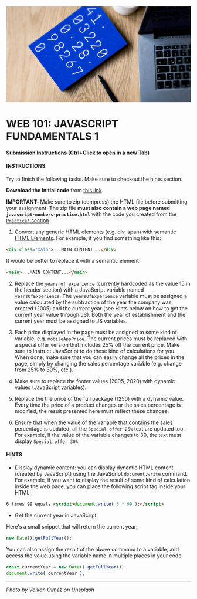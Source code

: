 ![](README.jpg)

# WEB 101: JAVASCRIPT FUNDAMENTALS 1

[**Submission Instructions (Ctrl+Click to open in a new Tab)**](https://github.com/SocialHackersAcademy/FrontEndCourseExercises/#instructions)

#### INSTRUCTIONS

Try to finish the following tasks. Make sure to checkout the hints section.

**Download the initial code** from [this link](javascript-numbers.html).

**IMPORTANT:** Make sure to zip (compress) the HTML file before submitting your assignment. The zip file **must also contain a web page named `javascript-numbers-practice.html`** with the code you created from the [`Practice!` section](https://athena.socialhackersacademy.org/topic/fundamentals-part-1/#practice).

1. Convert any generic HTML elements (e.g. div, span) with semantic [HTML Elements](http://www-db.deis.unibo.it/courses/TW/DOCS/w3schools/html/html5_semantic_elements.asp.html). For example, if you find something like this:

```html
<div class="main">...MAIN CONTENT...</div>
```

It would be better to replace it with a semantic element:

```html
<main>...MAIN CONTENT...</main>
```

2. Replace the `years of experience` (currently hardcoded as the value 15 in the header section) with a JavaScript variable named `yearsOfExperience`. The `yearsOfExperience` variable must be assigned a value calculated by the subtraction of the year the company was created (2005) and the current year (see Hints below on how to get the current year value through JS). Both the year of establishment and the current year must be assigned to JS variables.

3. Each price displayed in the page must be assigned to some kind of variable, e.g. `mobileAppPrice`. The current prices must be replaced with a special offer version that includes 25% off the current price. Make sure to instruct JavaScript to do these kind of calculations for you. When done, make sure that you can easily change all the prices in the page, simply by changing the sales percentage variable (e.g. change from 25% to 30%, etc.).

4. Make sure to replace the footer values (2005, 2020) with dynamic values (JavaScript variables).

5. Replace the the price of the full package (1250) with a dynamic value. Every time the price of a product changes or the sales percentage is modified, the result presented here must reflect these changes.

6. Ensure that when the value of the variable that contains the sales percentage is updated, all the `Special offer 25%` text are updated too. For example, if the value of the variable changes to 30, the text must display `Special offer 30%`.

#### HINTS

- Display dynamic content: you can display dynamic HTML content (created by  JavaScript) using the JavaScript `document.write` command. For example, if you want to display the result of some kind of calculation inside the web page, you can place the following script tag inside your HTML:

```html
6 times 99 equals <script>document.write( 6 * 99 );</script> 
```

- Get the current year in JavaScript

Here's a small snippet that will return the current year:

```js
new Date().getFullYear();
```

You can also assign the result of the above command to a variable, and access the value using the variable name in multiple places in your code.

```js
const currentYear = new Date().getFullYear();
document.write( currentYear );
```

---

_Photo by Volkan Olmez on Unsplash_
